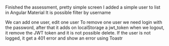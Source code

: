 Finished the assessment, pretty simple screen
I added a simple user to list in Angular Material
It is possible filter by username

We can add one user, edit one user
To remove one user we need login with the password, after that it adds on localStorage a jwt_token
when we logout, it remove the JWT token and it is not possible delete.
If the user is not logged, it get a 401 error and show an error using Toastr

